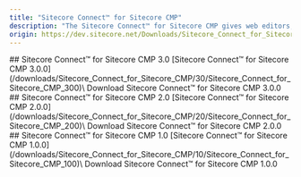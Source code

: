 ```yaml
---
title: "Sitecore Connect™ for Sitecore CMP"
description: "The Sitecore Connect™ for Sitecore CMP gives web editors, content/digital marketers the ability to work with content created in Sitecore Content Hub. Content is automatically created and updated when changes are made in Sitecore Content Hub."
origin: https://dev.sitecore.net/Downloads/Sitecore_Connect_for_Sitecore_CMP.aspx
---
```


<Card variant='outlineRaised' px={0} mb={8}>
<CardHeader>
## Sitecore Connect™ for Sitecore CMP 3.0
</CardHeader>
<CardBody>
[Sitecore Connect™ for Sitecore CMP 3.0.0](/downloads/Sitecore_Connect_for_Sitecore_CMP/30/Sitecore_Connect_for_Sitecore_CMP_300)\
Download Sitecore Connect™ for Sitecore CMP 3.0.0


</CardBody>          
</Card>
<Card variant='outlineRaised' px={0} mb={8}>
<CardHeader>
## Sitecore Connect™ for Sitecore CMP 2.0
</CardHeader>
<CardBody>
[Sitecore Connect™ for Sitecore CMP 2.0.0](/downloads/Sitecore_Connect_for_Sitecore_CMP/20/Sitecore_Connect_for_Sitecore_CMP_200)\
Download Sitecore Connect™ for Sitecore CMP 2.0.0


</CardBody>          
</Card>
<Card variant='outlineRaised' px={0} mb={8}>
<CardHeader>
## Sitecore Connect™ for Sitecore CMP 1.0
</CardHeader>
<CardBody>
[Sitecore Connect™ for Sitecore CMP 1.0.0](/downloads/Sitecore_Connect_for_Sitecore_CMP/10/Sitecore_Connect_for_Sitecore_CMP_100)\
Download Sitecore Connect™ for Sitecore CMP 1.0.0


</CardBody>          
</Card>